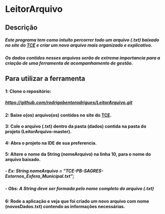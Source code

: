 # LeitorArquivo

## Descrição

##### Este programa tem como intuito percorrer todo um arquivo (.txt) baixado no site do [TCE](https://portal.tce.pb.gov.br/dados-abertos-do-sagres-tcepb/) e criar um novo arquivo mais organizado e explicativo.
##### Os dados contidos nesses arquivos serão de extrema importancia para a criação de uma ferramenta de acompanhamento de gestão.

## Para utilizar a ferramenta

#### 1: Clone o repositório:
##### https://github.com/rodrigobentorodrigues/LeitorArquivo.git
#### 2: Baixe o(os) arquivo(os) contidos no site do [TCE](https://portal.tce.pb.gov.br/dados-abertos-do-sagres-tcepb/).
#### 3: Cole o arquivo (.txt) dentro da pasta (dados) contida na pasta do projeto (LeitorArquivo-master).
#### 4: Abra o projeto na IDE de sua preferencia.
#### 5: Altere o nome da String (nomeArquivo) na linha 10, para o nome do arquivo baixado.
##### - Ex: String nomeArquivo = "TCE-PB-SAGRES-Estornos_Esfera_Municipal.txt";
##### - Obs: A String deve ser formada pelo nome completo do arquivo (.txt)
#### 6: Rode a aplicação e veja que foi criado um novo arquivo com nome (novosDados.txt) contendo as informações necessárias.

